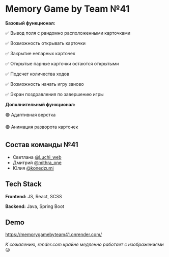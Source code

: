 # Memory Game by Team №41

**Базовый функционал:**

✅ Вывод поля с рандомно расположенными карточками

✅ Возможность открывать карточки

✅ Закрытие непарных карточек

✅ Открытые парные карточки остаются открытыми

✅ Подсчет количества ходов

✅ Возможность начать игру заново

✅ Экран поздравления по завершению игры

**Дополнительный функционал:**

🟢 Адаптивная верстка

🟢 Анимация разворота карточек

## Состав команды №41

- Светлана [@Luchi_web](http://t.me/Luchi_web)
- Дмитрий [@mithra_one](http://t.me/mithra_one)
- Юлия [@konedzumi](http://t.me/konedzumi)

## Tech Stack

**Frontend:** JS, React, SCSS

**Backend:** Java, Spring Boot

## Demo

https://memorygamebyteam41.onrender.com/

_К сожалению, render.com крайне медленно работает с изображениями_ 😥
